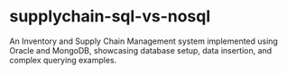 # supplychain-sql-vs-nosql
 An Inventory and Supply Chain Management system implemented using Oracle and MongoDB, showcasing database setup, data insertion, and complex querying examples.

